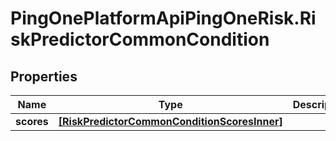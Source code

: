 # PingOnePlatformApiPingOneRisk.RiskPredictorCommonCondition

## Properties

Name | Type | Description | Notes
------------ | ------------- | ------------- | -------------
**scores** | [**[RiskPredictorCommonConditionScoresInner]**](RiskPredictorCommonConditionScoresInner.md) |  | [optional] 


